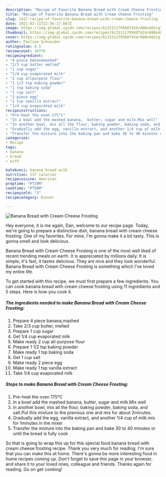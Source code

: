 ```yaml
---
description: "Recipe of Favorite Banana Bread with Cream Cheese Frosting"
title: "Recipe of Favorite Banana Bread with Cream Cheese Frosting"
slug: 1417-recipe-of-favorite-banana-bread-with-cream-cheese-frosting
date: 2021-03-11T22:56:17.667Z
image: https://img-global.cpcdn.com/recipes/6115111795687424/680x482cq70/banana-bread-with-cream-cheese-frosting-recipe-main-photo.jpg
thumbnail: https://img-global.cpcdn.com/recipes/6115111795687424/680x482cq70/banana-bread-with-cream-cheese-frosting-recipe-main-photo.jpg
cover: https://img-global.cpcdn.com/recipes/6115111795687424/680x482cq70/banana-bread-with-cream-cheese-frosting-recipe-main-photo.jpg
author: Pauline Schneider
ratingvalue: 4.5
reviewcount: 34776
recipeingredient:
- "4 piece bananamashed"
- "2/3 cup butter melted"
- "1 cup sugar"
- "1/4 cup evaporated milk"
- "2 cup allpurpose flour"
- "1 1/2 tsp baking powder"
- "1 tsp baking soda"
- "1 cup salt"
- "2 piece egg"
- "1 tsp vanilla extract"
- "1/4 cup evaporated milk"
recipeinstructions:
- "Pre-heat the oven 175°C"
- "In a bowl add the mashed banana,  butter, sugar and milk.Mix well"
- "In another bowl, mix all the flour, baking powder, baking soda, and salt.Put this mixture to the previous one and mix for about 2minutes."
- "Gradually add the egg, vanilla extract, and another 1/4 cup of milk.mix for 1minutes in the mixer"
- "Transfer the mixture into the baking pan and bake 30 to 40 minutes or until the bread is fully cook"
categories:
- Recipe
tags:
- banana
- bread
- with

katakunci: banana bread with 
nutrition: 237 calories
recipecuisine: American
preptime: "PT29M"
cooktime: "PT50M"
recipeyield: "3"
recipecategory: Dinner

---
```



![Banana Bread with Cream Cheese Frosting](https://img-global.cpcdn.com/recipes/6115111795687424/680x482cq70/banana-bread-with-cream-cheese-frosting-recipe-main-photo.jpg)

Hey everyone, it is me again, Dan, welcome to our recipe page. Today, we're going to prepare a distinctive dish, banana bread with cream cheese frosting. One of my favorites. For mine, I'm gonna make it a bit tasty. This is gonna smell and look delicious.



Banana Bread with Cream Cheese Frosting is one of the most well liked of recent trending meals on earth. It is appreciated by millions daily. It is simple, it's fast, it tastes delicious. They are nice and they look wonderful. Banana Bread with Cream Cheese Frosting is something which I've loved my entire life.


To get started with this recipe, we must first prepare a few ingredients. You can cook banana bread with cream cheese frosting using 11 ingredients and 5 steps. Here is how you cook it.

<!--inarticleads1-->

##### The ingredients needed to make Banana Bread with Cream Cheese Frosting:

1. Prepare 4 piece banana,mashed
1. Take 2/3 cup butter, melted
1. Prepare 1 cup sugar
1. Get 1/4 cup evaporated milk
1. Make ready 2 cup all-purpose flour
1. Prepare 1 1/2 tsp baking powder
1. Make ready 1 tsp baking soda
1. Get 1 cup salt
1. Make ready 2 piece egg
1. Make ready 1 tsp vanilla extract
1. Take 1/4 cup evaporated milk




<!--inarticleads2-->

##### Steps to make Banana Bread with Cream Cheese Frosting:

1. Pre-heat the oven 175°C
1. In a bowl add the mashed banana,  butter, sugar and milk.Mix well
1. In another bowl, mix all the flour, baking powder, baking soda, and salt.Put this mixture to the previous one and mix for about 2minutes.
1. Gradually add the egg, vanilla extract, and another 1/4 cup of milk.mix for 1minutes in the mixer
1. Transfer the mixture into the baking pan and bake 30 to 40 minutes or until the bread is fully cook




So that is going to wrap this up for this special food banana bread with cream cheese frosting recipe. Thank you very much for reading. I'm sure that you can make this at home. There's gonna be more interesting food in home recipes coming up. Don't forget to save this page in your browser, and share it to your loved ones, colleague and friends. Thanks again for reading. Go on get cooking!
